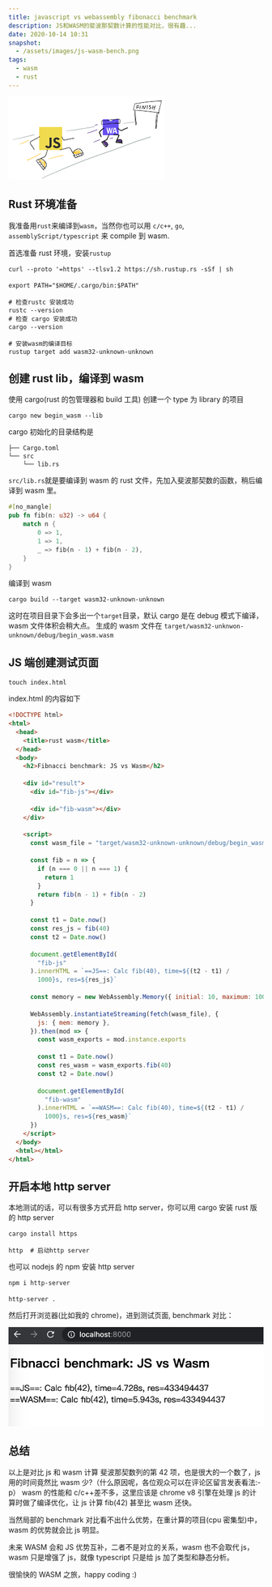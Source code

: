 ```yaml
---
title: javascript vs webassembly fibonacci benchmark
description: JS和WASM的斐波那契数计算的性能对比，很有趣...
date: 2020-10-14 10:31
snapshot:
  - /assets/images/js-wasm-bench.png
tags:
  - wasm
  - rust
---
```


![](/assets/images/js-wasm-bench.png)

## Rust 环境准备

我准备用`rust`来编译到`wasm`，当然你也可以用 `c/c++`, `go`, `assemblyScript/typescript` 来 compile 到 wasm.

首选准备 rust 环境，安装`rustup`

```shell script
curl --proto '=https' --tlsv1.2 https://sh.rustup.rs -sSf | sh

export PATH="$HOME/.cargo/bin:$PATH"

# 检查rustc 安装成功
rustc --version
# 检查 cargo 安装成功
cargo --version

# 安装wasm的编译目标
rustup target add wasm32-unknown-unknown

```

## 创建 rust lib，编译到 wasm

使用 cargo(rust 的包管理器和 build 工具) 创建一个 type 为 library 的项目

```shell script
cargo new begin_wasm --lib
```

cargo 初始化的目录结构是

```
├── Cargo.toml
└── src
    └── lib.rs
```

`src/lib.rs`就是要编译到 wasm 的 rust 文件，先加入斐波那契数的函数，稍后编译到 wasm 里。

```rust
#[no_mangle]
pub fn fib(n: u32) -> u64 {
    match n {
        0 => 1,
        1 => 1,
        _ => fib(n - 1) + fib(n - 2),
    }
}
```

编译到 wasm

```shell script
cargo build --target wasm32-unknown-unknown
```

这时在项目目录下会多出一个`target`目录，默认 cargo 是在 debug 模式下编译，wasm 文件体积会稍大点。
生成的 wasm 文件在 `target/wasm32-unknwon-unknown/debug/begin_wasm.wasm`

## JS 端创建测试页面

```shell script
touch index.html
```

index.html 的内容如下

```html
<!DOCTYPE html>
<html>
  <head>
    <title>rust wasm</title>
  </head>
  <body>
    <h2>Fibnacci benchmark: JS vs Wasm</h2>

    <div id="result">
      <div id="fib-js"></div>

      <div id="fib-wasm"></div>
    </div>

    <script>
      const wasm_file = "target/wasm32-unknown-unknown/debug/begin_wasm.wasm"

      const fib = n => {
        if (n === 0 || n === 1) {
          return 1
        }
        return fib(n - 1) + fib(n - 2)
      }

      const t1 = Date.now()
      const res_js = fib(40)
      const t2 = Date.now()

      document.getElementById(
        "fib-js"
      ).innerHTML = `==JS==: Calc fib(40), time=${(t2 - t1) /
        1000}s, res=${res_js}`

      const memory = new WebAssembly.Memory({ initial: 10, maximum: 100 }) // alloc wasm memory size

      WebAssembly.instantiateStreaming(fetch(wasm_file), {
        js: { mem: memory },
      }).then(mod => {
        const wasm_exports = mod.instance.exports

        const t1 = Date.now()
        const res_wasm = wasm_exports.fib(40)
        const t2 = Date.now()

        document.getElementById(
          "fib-wasm"
        ).innerHTML = `==WASM==: Calc fib(40), time=${(t2 - t1) /
          1000}s, res=${res_wasm}`
      })
    </script>
  </body>
  <html></html>
</html>
```

## 开启本地 http server

本地测试的话，可以有很多方式开启 http server，你可以用 cargo 安装 rust 版的 http server

```shell script
cargo install https

http  # 启动http server
```

也可以 nodejs 的 npm 安装 http server

```shell script
npm i http-server

http-server .
```

然后打开浏览器(比如我的 chrome)，进到测试页面, benchmark 对比：

![](/assets/images/js-wasm-fib.jpg)

## 总结

以上是对比 js 和 wasm 计算 斐波那契数列的第 42 项，也是很大的一个数了，js 用的时间竟然比 wasm 少?（什么原因呢，各位观众可以在评论区留言发表看法:-p）
wasm 的性能和 c/c++差不多，这里应该是 chrome v8 引擎在处理 js 的计算时做了编译优化，让 js 计算 fib(42) 甚至比 wasm 还快。

当然局部的 benchmark 对比看不出什么优势，在重计算的项目(cpu 密集型)中，wasm 的优势就会比 js 明显。

未来 WASM 会和 JS 优势互补，二者不是对立的关系，wasm 也不会取代 js，wasm 只是增强了 js，就像 typescript 只是给 js 加了类型和静态分析。

很愉快的 WASM 之旅，happy coding :)

